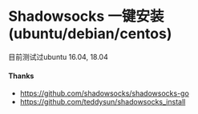 # Shadowsocks 一键安装 (ubuntu/debian/centos)

目前测试过ubuntu 16.04, 18.04 

#### Thanks   
* https://github.com/shadowsocks/shadowsocks-go
* https://github.com/teddysun/shadowsocks_install
